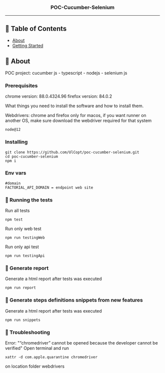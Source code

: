 <h3 align="center">POC-Cucumber-Selenium</h3>

---

## 📝 Table of Contents

-   [About](#about)
-   [Getting Started](#getting_started)

## 🧐 About <a name = "about"></a>

POC project: cucumber js - typescript - nodejs - selenium js

### Prerequisites

chrome version: 88.0.4324.96
firefox version: 84.0.2

What things you need to install the software and how to install them.

Webdrivers: chrome and firefox only for macos, if you want runner on another OS, make sure download the webdriver required for that system

```
node@12
```

### Installing

```
git clone https://github.com/UlCopt/poc-cucumber-selenium.git
cd poc-cucumber-selenium
npm i 
```

### Env vars

```
#domain
FACTORIAL_API_DOMAIN = endpoint web site
```
### 🔧 Running the tests <a name = "tests"></a>

Run all tests

```
npm test
```

Run only web test

```
npm run testingWeb
```

Run only api test

```
npm run testingApi
```

### 🔧 Generate report <a name = "reports"></a>

Generate a html report after tests was executed

```
npm run report
```

### 🔧 Generate steps definitions snippets from new features <a name = "snippets"></a>

Generate a html report after tests was executed

```
npm run snippets
```


### 🔧 Troubleshooting <a name = "troubleshotting"></a>

Error: "“chromedriver” cannot be opened because the developer cannot be verified"
Open terminal and run 

```
xattr -d com.apple.quarantine chromedriver 
```
on location folder webdrivers
